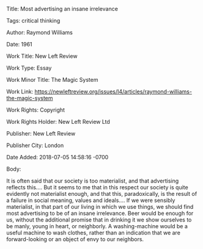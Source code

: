 Title:  Most advertising an insane irrelevance

Tags:   critical thinking

Author: Raymond Williams

Date:   1961

Work Title: New Left Review

Work Type: Essay

Work Minor Title: The Magic System

Work Link: https://newleftreview.org/issues/I4/articles/raymond-williams-the-magic-system

Work Rights: Copyright

Work Rights Holder: New Left Review Ltd

Publisher: New Left Review

Publisher City: London

Date Added: 2018-07-05 14:58:16 -0700

Body: 

It is often said that our society is too materialist, and that advertising reflects this.... But it seems to me that in this respect our society is quite evidently not materialist enough, and that this, paradoxically, is the result of a failure in social meaning, values and ideals.... If we were sensibly materialist, in that part of our living in which we use things, we should find most advertising to be of an insane irrelevance. Beer would be enough for us, without the additional promise that in drinking it we show ourselves to be manly, young in heart, or neighborly. A washing-machine would be a useful machine to wash clothes, rather than an indication that we are forward-looking or an object of envy to our neighbors. 

